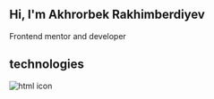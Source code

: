 <h2>Hi, I'm Akhrorbek Rakhimberdiyev</h2>
<p>Frontend mentor and developer</p>

<h2>technologies</h2>
<img src="https://github.com/Akhrorbek1998/Akhrorbek1998/assets/124816017/cdc177d5-8830-4c26-abdc-eb0ba3aeb0a9" alt="html icon" />


